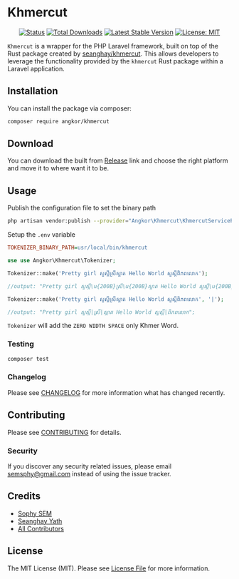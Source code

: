 # Khmercut

<p align="center">
<a href="https://github.com/ankgordotdev/khmercut"><img src="https://github.com/ankgordotdev/khmercut/actions/workflows/tests.yml/badge.svg" alt="Status"></a>
<a href="https://packagist.org/packages/angkor/khmercut"><img src="https://img.shields.io/packagist/dt/angkor/khmercut" alt="Total Downloads"></a>
<a href="https://packagist.org/packages/angkor/khmercut"><img src="https://img.shields.io/packagist/v/angkor/khmercut" alt="Latest Stable Version"></a>
<a href="https://packagist.org/packages/angkor/khmercut"><img src="https://img.shields.io/badge/License-MIT-yellow.svg" alt="License: MIT" /></a>
</p>

`Khmercut` is a wrapper for the PHP Laravel framework, built on top of the Rust package created by [seanghay/khmercut](https://github.com/seanghay/khmercut). This allows developers to leverage the functionality provided by the `khmercut` Rust package within a Laravel application.


## Installation

You can install the package via composer:

```bash
composer require angkor/khmercut
```

## Download

You can download the built from [Release](https://github.com/semsphy/khmercut-rs/releases) link and choose the right platform and move it to where want it to be.

## Usage

Publish the configuration file to set the binary path

```bash
php artisan vendor:publish --provider="Angkor\Khmercut\KhmercutServiceProvider" --tag="config"
```

Setup the `.env` variable

```ini
TOKENIZER_BINARY_PATH=usr/local/bin/khmercut
```



```php
use use Angkor\Khmercut\Tokenizer;

Tokenizer::make('Pretty girl សួស្តីស្រីស្អាត Hello World សួស្តីពិភពលោក');

//output: "Pretty girl សួស្តី\u{200B}ស្រី\u{200B}ស្អាត Hello World សួស្តី\u{200B}ពិភពលោក";

Tokenizer::make('Pretty girl សួស្តីស្រីស្អាត Hello World សួស្តីពិភពលោក', '|');

//output: "Pretty girl សួស្តី|ស្រី|ស្អាត Hello World សួស្តី|ពិភពលោក";

```

`Tokenizer` will add the `ZERO WIDTH SPACE` only Khmer Word.

### Testing

```bash
composer test
```

### Changelog

Please see [CHANGELOG](CHANGELOG.md) for more information what has changed recently.

## Contributing

Please see [CONTRIBUTING](CONTRIBUTING.md) for details.

### Security

If you discover any security related issues, please email semsphy@gmail.com instead of using the issue tracker.

## Credits

-   [Sophy SEM](https://github.com/semsphy)
-   [Seanghay Yath](https://github.com/seanghay)
-   [All Contributors](../../contributors)

## License

The MIT License (MIT). Please see [License File](LICENSE.md) for more information.
